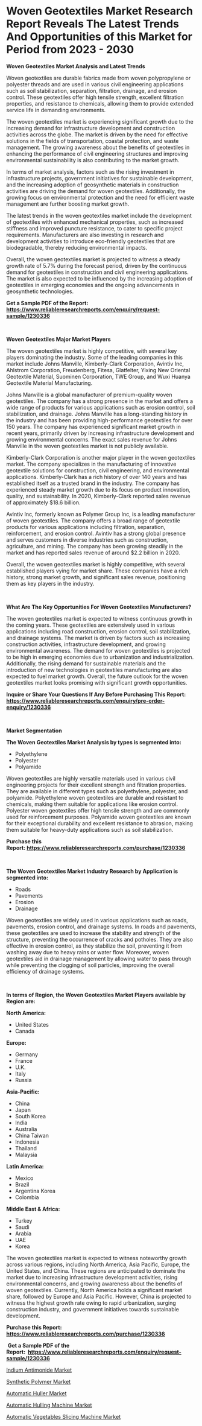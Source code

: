 <p><h1>Woven Geotextiles Market Research Report Reveals The Latest Trends And Opportunities of this Market for Period from 2023 - 2030</h1></p><p><strong>Woven Geotextiles Market Analysis and Latest Trends</strong></p>
<p><p>Woven geotextiles are durable fabrics made from woven polypropylene or polyester threads and are used in various civil engineering applications such as soil stabilization, separation, filtration, drainage, and erosion control. These geotextiles offer high tensile strength, excellent filtration properties, and resistance to chemicals, allowing them to provide extended service life in demanding environments.</p><p>The woven geotextiles market is experiencing significant growth due to the increasing demand for infrastructure development and construction activities across the globe. The market is driven by the need for effective solutions in the fields of transportation, coastal protection, and waste management. The growing awareness about the benefits of geotextiles in enhancing the performance of civil engineering structures and improving environmental sustainability is also contributing to the market growth.</p><p>In terms of market analysis, factors such as the rising investment in infrastructure projects, government initiatives for sustainable development, and the increasing adoption of geosynthetic materials in construction activities are driving the demand for woven geotextiles. Additionally, the growing focus on environmental protection and the need for efficient waste management are further boosting market growth.</p><p>The latest trends in the woven geotextiles market include the development of geotextiles with enhanced mechanical properties, such as increased stiffness and improved puncture resistance, to cater to specific project requirements. Manufacturers are also investing in research and development activities to introduce eco-friendly geotextiles that are biodegradable, thereby reducing environmental impacts.</p><p>Overall, the woven geotextiles market is projected to witness a steady growth rate of 5.7% during the forecast period, driven by the continuous demand for geotextiles in construction and civil engineering applications. The market is also expected to be influenced by the increasing adoption of geotextiles in emerging economies and the ongoing advancements in geosynthetic technologies.</p></p>
<p><strong>Get a Sample PDF of the Report:&nbsp; <a href="https://www.reliableresearchreports.com/enquiry/request-sample/1230336">https://www.reliableresearchreports.com/enquiry/request-sample/1230336</a></strong></p>
<p>&nbsp;</p>
<p><strong>Woven Geotextiles Major Market Players</strong></p>
<p><p>The woven geotextiles market is highly competitive, with several key players dominating the industry. Some of the leading companies in this market include Johns Manville, Kimberly-Clark Corporation, Avintiv Inc, Ahlstrom Corporation, Freudenberg, Fitesa, Glatfelter, Yixing New Oriental Geotextile Material, Suominen Corporation, TWE Group, and Wuxi Huanya Geotextile Material Manufacturing.</p><p>Johns Manville is a global manufacturer of premium-quality woven geotextiles. The company has a strong presence in the market and offers a wide range of products for various applications such as erosion control, soil stabilization, and drainage. Johns Manville has a long-standing history in the industry and has been providing high-performance geotextiles for over 150 years. The company has experienced significant market growth in recent years, primarily driven by increasing infrastructure development and growing environmental concerns. The exact sales revenue for Johns Manville in the woven geotextiles market is not publicly available.</p><p>Kimberly-Clark Corporation is another major player in the woven geotextiles market. The company specializes in the manufacturing of innovative geotextile solutions for construction, civil engineering, and environmental applications. Kimberly-Clark has a rich history of over 140 years and has established itself as a trusted brand in the industry. The company has experienced steady market growth due to its focus on product innovation, quality, and sustainability. In 2020, Kimberly-Clark reported sales revenue of approximately $18.6 billion.</p><p>Avintiv Inc, formerly known as Polymer Group Inc, is a leading manufacturer of woven geotextiles. The company offers a broad range of geotextile products for various applications including filtration, separation, reinforcement, and erosion control. Avintiv has a strong global presence and serves customers in diverse industries such as construction, agriculture, and mining. The company has been growing steadily in the market and has reported sales revenue of around $2.2 billion in 2020.</p><p>Overall, the woven geotextiles market is highly competitive, with several established players vying for market share. These companies have a rich history, strong market growth, and significant sales revenue, positioning them as key players in the industry.</p></p>
<p>&nbsp;</p>
<p><strong>What Are The Key Opportunities For Woven Geotextiles Manufacturers?</strong></p>
<p><p>The woven geotextiles market is expected to witness continuous growth in the coming years. These geotextiles are extensively used in various applications including road construction, erosion control, soil stabilization, and drainage systems. The market is driven by factors such as increasing construction activities, infrastructure development, and growing environmental awareness. The demand for woven geotextiles is projected to be high in emerging economies due to urbanization and industrialization. Additionally, the rising demand for sustainable materials and the introduction of new technologies in geotextiles manufacturing are also expected to fuel market growth. Overall, the future outlook for the woven geotextiles market looks promising with significant growth opportunities.</p></p>
<p><strong>Inquire or Share Your Questions If Any Before Purchasing This Report: <a href="https://www.reliableresearchreports.com/enquiry/pre-order-enquiry/1230336">https://www.reliableresearchreports.com/enquiry/pre-order-enquiry/1230336</a></strong></p>
<p>&nbsp;</p>
<p><strong>Market Segmentation</strong></p>
<p><strong>The Woven Geotextiles Market Analysis by types is segmented into:</strong></p>
<p><ul><li>Polyethylene</li><li>Polyester</li><li>Polyamide</li></ul></p>
<p><p>Woven geotextiles are highly versatile materials used in various civil engineering projects for their excellent strength and filtration properties. They are available in different types such as polyethylene, polyester, and polyamide. Polyethylene woven geotextiles are durable and resistant to chemicals, making them suitable for applications like erosion control. Polyester woven geotextiles offer high tensile strength and are commonly used for reinforcement purposes. Polyamide woven geotextiles are known for their exceptional durability and excellent resistance to abrasion, making them suitable for heavy-duty applications such as soil stabilization.</p></p>
<p><strong>Purchase this Report:&nbsp;<a href="https://www.reliableresearchreports.com/purchase/1230336">https://www.reliableresearchreports.com/purchase/1230336</a></strong></p>
<p>&nbsp;</p>
<p><strong>The Woven Geotextiles Market Industry Research by Application is segmented into:</strong></p>
<p><ul><li>Roads</li><li>Pavements</li><li>Erosion</li><li>Drainage</li></ul></p>
<p><p>Woven geotextiles are widely used in various applications such as roads, pavements, erosion control, and drainage systems. In roads and pavements, these geotextiles are used to increase the stability and strength of the structure, preventing the occurrence of cracks and potholes. They are also effective in erosion control, as they stabilize the soil, preventing it from washing away due to heavy rains or water flow. Moreover, woven geotextiles aid in drainage management by allowing water to pass through while preventing the clogging of soil particles, improving the overall efficiency of drainage systems.</p></p>
<p>&nbsp;</p>
<p><strong>In terms of Region, the Woven Geotextiles Market Players available by Region are:</strong></p>
<p>
    <p> <strong> North America: </strong>
        <ul>
            <li>United States</li>
            <li>Canada</li>
        </ul>
        </p> 
    <p> <strong> Europe: </strong>
        <ul>
            <li>Germany</li>
            <li>France</li>
            <li>U.K.</li>
            <li>Italy</li>
            <li>Russia</li>
        </ul>
        </p> 
    <p> <strong> Asia-Pacific: </strong>
        <ul>
            <li>China</li>
            <li>Japan</li>
            <li>South Korea</li>
            <li>India</li>
            <li>Australia</li>
            <li>China Taiwan</li>
            <li>Indonesia</li>
            <li>Thailand</li>
            <li>Malaysia</li>
        </ul>
        </p> 
    <p> <strong> Latin America: </strong>
        <ul>
            <li>Mexico</li>
            <li>Brazil</li>
            <li>Argentina Korea</li>
            <li>Colombia</li>
        </ul>
        </p> 
    <p> <strong> Middle East & Africa: </strong>
        <ul>
            <li>Turkey</li>
            <li>Saudi</li>
            <li>Arabia</li>
            <li>UAE</li>
            <li>Korea</li>
        </ul>
    </p>
    </p>
<p><p>The woven geotextiles market is expected to witness noteworthy growth across various regions, including North America, Asia Pacific, Europe, the United States, and China. These regions are anticipated to dominate the market due to increasing infrastructure development activities, rising environmental concerns, and growing awareness about the benefits of woven geotextiles. Currently, North America holds a significant market share, followed by Europe and Asia Pacific. However, China is projected to witness the highest growth rate owing to rapid urbanization, surging construction industry, and government initiatives towards sustainable development.</p></p>
<p><strong>Purchase this Report: <a href="https://www.reliableresearchreports.com/purchase/1230336">https://www.reliableresearchreports.com/purchase/1230336</a></strong></p>
<p>&nbsp;<strong>Get a Sample PDF of the Report:&nbsp;&nbsp;<a href="https://www.reliableresearchreports.com/enquiry/request-sample/1230336">https://www.reliableresearchreports.com/enquiry/request-sample/1230336</a></strong></p>
<p><strong></strong></p>
<p><p><a href="https://github.com/rahu1501/Market-Research-Report-List-1/blob/main/indium-antimonide-market.md">Indium Antimonide Market</a></p><p><a href="https://github.com/rahu1503/Market-Research-Report-List-1/blob/main/synthetic-polymer-market.md">Synthetic Polymer Market</a></p><p><a href="https://medium.com/@soledadhane827/automatic-huller-market-exploring-market-share-market-trends-and-future-growth-caf235db9e44">Automatic Huller Market</a></p><p><a href="https://medium.com/@elzaziemann1943/automatic-hulling-machine-market-size-cagr-trends-2024-2030-a7fdbe137b7c">Automatic Hulling Machine Market</a></p><p><a href="https://medium.com/@vallieemard78/automatic-vegetables-slicing-machine-market-insights-into-market-cagr-market-trends-and-growth-1bdca3e4f866">Automatic Vegetables Slicing Machine Market</a></p></p>